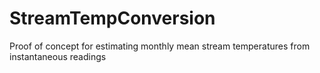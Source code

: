 # StreamTempConversion
Proof of concept for estimating monthly mean stream temperatures from instantaneous readings
